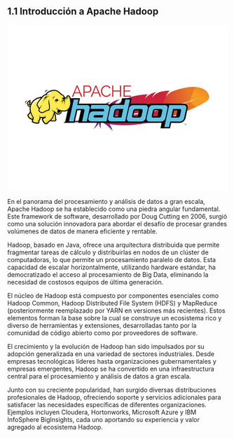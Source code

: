 ## 1.1 Introducción a Apache Hadoop

![](/Introduccion/img/logo_apachehadoop.jpg)


En el panorama del procesamiento y análisis de datos a gran escala, Apache Hadoop se ha establecido como una piedra angular fundamental. Este framework de software, desarrollado por Doug Cutting en 2006, surgió como una solución innovadora para abordar el desafío de procesar grandes volúmenes de datos de manera eficiente y rentable.

Hadoop, basado en Java, ofrece una arquitectura distribuida que permite fragmentar tareas de cálculo y distribuirlas en nodos de un clúster de computadoras, lo que permite un procesamiento paralelo de datos. Esta capacidad de escalar horizontalmente, utilizando hardware estándar, ha democratizado el acceso al procesamiento de Big Data, eliminando la necesidad de costosos equipos de última generación.

El núcleo de Hadoop está compuesto por componentes esenciales como Hadoop Common, Hadoop Distributed File System (HDFS) y MapReduce (posteriormente reemplazado por YARN en versiones más recientes). Estos elementos forman la base sobre la cual se construye un ecosistema rico y diverso de herramientas y extensiones, desarrolladas tanto por la comunidad de código abierto como por proveedores de software.

El crecimiento y la evolución de Hadoop han sido impulsados por su adopción generalizada en una variedad de sectores industriales. Desde empresas tecnológicas líderes hasta organizaciones gubernamentales y empresas emergentes, Hadoop se ha convertido en una infraestructura central para el procesamiento y análisis de datos a gran escala.

Junto con su creciente popularidad, han surgido diversas distribuciones profesionales de Hadoop, ofreciendo soporte y servicios adicionales para satisfacer las necesidades específicas de diferentes organizaciones. Ejemplos incluyen Cloudera, Hortonworks, Microsoft Azure y IBM InfoSphere BigInsights, cada uno aportando su experiencia y valor agregado al ecosistema Hadoop.
